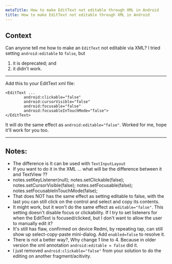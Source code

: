 ```yaml
---
metaTitle: How to make EditText not editable through XML in Android
title: How to make EditText not editable through XML in Android
---
```


## Context

Can anyone tell me how to make an `EditText` not editable via XML? I tried setting `android:editable` to `false`, but


1. it is deprecated; and
2. it didn't work.


---

Add this to your EditText xml file:



```
<EditText ...
        android:clickable="false" 
        android:cursorVisible="false" 
        android:focusable="false" 
        android:focusableInTouchMode="false">
</EditText>

```

It will do the same effect as `android:editable="false"`. Worked for me, hope it'll work for you too.



---

## Notes:

- The difference is It can be used with `TextInputLayout`
- If you want to do it in the XML ... what will be the difference between it and TextView ??
- notes.setKeyListener(null);
notes.setClickable(false);
notes.setCursorVisible(false);
notes.setFocusable(false);
notes.setFocusableInTouchMode(false);
- That does NOT has the same effect as setting editable to false, with the last you can still click on the control and select and copy its contents.
- It might work, but it won't do the same effect as `editable="false"`. This setting doesn't disable focus or clickability. If I try to set listeners for when the EditText is focused/clicked, but I don't want to allow the user to manually edit it?
- It's still has flaw, confirmed on device Redmi, by repeating tap, can still show up select-copy-paste mini-dialog. Add `enabled=false` to resolve it.
- There is not a better way?, Why change 1 line to 4. Because in older version the xml annotation `android:editable = false` did it.
- I just removed `android:clickable="false"` from your solution to do the editing on another fragment/acitivity.
